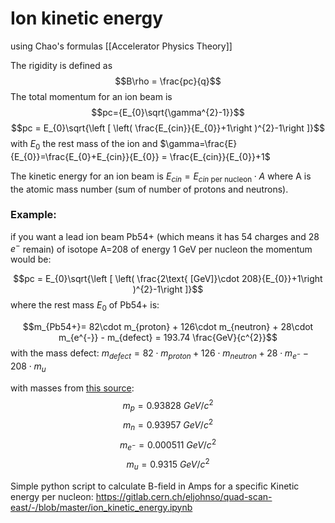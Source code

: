 # Ion kinetic energy

using Chao's formulas [[Accelerator Physics Theory]]

The rigidity is defined as
$$B\rho = \frac{pc}{q}$$
The total momentum for an ion beam is
$$pc={E_{0}\sqrt{\gamma^{2}-1}}$$
$$pc = E_{0}\sqrt{\left [ \left( \frac{E_{cin}}{E_{0}}+1\right )^{2}-1\right ]}$$
with $E_{0}$ the rest mass of the ion and $\gamma=\frac{E}{E_{0}}=\frac{E_{0}+E_{cin}}{E_{0}} = \frac{E_{cin}}{E_{0}}+1$

The kinetic energy for an ion beam is $E_{cin}=E_{cin\text{ per nucleon}}\cdot A$ where A is the atomic mass number (sum of number of protons and neutrons).

### Example:
if you want a lead ion beam Pb54+ (which means it has 54 charges and 28 $e^{-}$ remain) of isotope A=208 of energy 1 GeV per nucleon the momentum would be:

$$pc = E_{0}\sqrt{\left [ \left( \frac{2\text{ [GeV]}\cdot 208}{E_{0}}+1\right )^{2}-1\right ]}$$
where the rest mass $E_{0}$ of Pb54+ is:

$$m_{Pb54+}= 82\cdot m_{proton} + 126\cdot m_{neutron} + 28\cdot m_{e^{-}} - m_{defect} = 193.74 \frac{GeV}{c^{2}}$$
with the mass defect: $m_{defect}=82\cdot m_{proton} + 126\cdot m_{neutron} + 28\cdot m_{e^{-}} - 208\cdot m_{u}$

with masses from [this source](http://physics.bu.edu/~duffy/sc546_notes10/mass_defect.html):
$$m_{p} = 0.93828 \text{ } GeV/c^{2}$$
$$m_{n} = 0.93957 \text{ } GeV/c^{2}$$
$$m_{e^{-}} = 0.000511 \text{ } GeV/c^{2}$$
$$m_{u} = 0.9315 \text{ } GeV/c^{2}$$

Simple python script to calculate B-field in Amps for a specific Kinetic energy per nucleon: https://gitlab.cern.ch/eljohnso/quad-scan-east/-/blob/master/ion_kinetic_energy.ipynb

